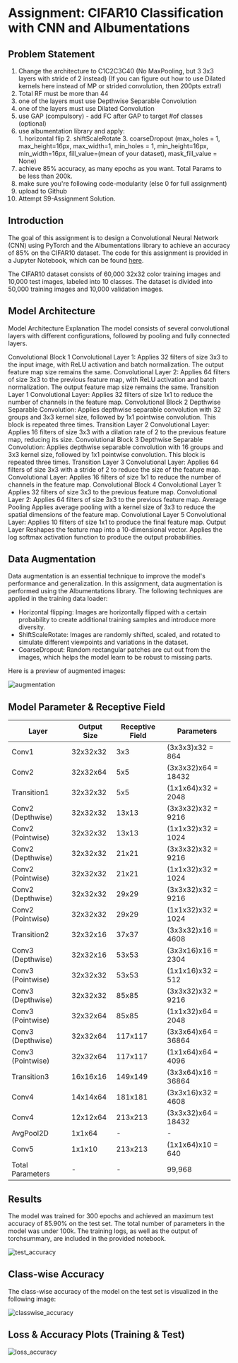 # Assignment: CIFAR10 Classification with CNN and Albumentations

## Problem Statement

1. Change the architecture to C1C2C3C40 (No MaxPooling, but 3 3x3 layers with stride of 2 instead) (If you can figure out how to use Dilated kernels here instead of MP or strided convolution, then 200pts extra!)
2. Total RF must be more than 44
3. one of the layers must use Depthwise Separable Convolution
4. one of the layers must use Dilated Convolution
5. use GAP (compulsory)  - add FC after GAP to target #of classes (optional)
6. use albumentation library and apply:  
        1. horizontal flip
        2. shiftScaleRotate
        3. coarseDropout (max_holes = 1, max_height=16px, max_width=1, min_holes = 1, min_height=16px, min_width=16px, fill_value=(mean of your dataset), mask_fill_value = None)
7. achieve 85% accuracy, as many epochs as you want. Total Params to be less than 200k.
8. make sure you're following code-modularity (else 0 for full assignment)
9. upload to Github
10. Attempt S9-Assignment Solution.  

## Introduction

The goal of this assignment is to design a Convolutional Neural Network (CNN) using PyTorch and the Albumentations library to achieve an accuracy of 85% on the CIFAR10 dataset. The code for this assignment is provided in a Jupyter Notebook, which can be found [here](./ERA1_S9_CIFAR10.ipynb).

The CIFAR10 dataset consists of 60,000 32x32 color training images and 10,000 test images, labeled into 10 classes. The dataset is divided into 50,000 training images and 10,000 validation images.

## Model Architecture

Model Architecture Explanation
The model consists of several convolutional layers with different configurations, followed by pooling and fully connected layers.

Convolutional Block 1
Convolutional Layer 1: Applies 32 filters of size 3x3 to the input image, with ReLU activation and batch normalization. The output feature map size remains the same.
Convolutional Layer 2: Applies 64 filters of size 3x3 to the previous feature map, with ReLU activation and batch normalization. The output feature map size remains the same.
Transition Layer 1
Convolutional Layer: Applies 32 filters of size 1x1 to reduce the number of channels in the feature map.
Convolutional Block 2
Depthwise Separable Convolution: Applies depthwise separable convolution with 32 groups and 3x3 kernel size, followed by 1x1 pointwise convolution. This block is repeated three times.
Transition Layer 2
Convolutional Layer: Applies 16 filters of size 3x3 with a dilation rate of 2 to the previous feature map, reducing its size.
Convolutional Block 3
Depthwise Separable Convolution: Applies depthwise separable convolution with 16 groups and 3x3 kernel size, followed by 1x1 pointwise convolution. This block is repeated three times.
Transition Layer 3
Convolutional Layer: Applies 64 filters of size 3x3 with a stride of 2 to reduce the size of the feature map.
Convolutional Layer: Applies 16 filters of size 1x1 to reduce the number of channels in the feature map.
Convolutional Block 4
Convolutional Layer 1: Applies 32 filters of size 3x3 to the previous feature map.
Convolutional Layer 2: Applies 64 filters of size 3x3 to the previous feature map.
Average Pooling
Applies average pooling with a kernel size of 3x3 to reduce the spatial dimensions of the feature map.
Convolutional Layer 5
Convolutional Layer: Applies 10 filters of size 1x1 to produce the final feature map.
Output Layer
Reshapes the feature map into a 10-dimensional vector.
Applies the log softmax activation function to produce the output probabilities.
## Data Augmentation

Data augmentation is an essential technique to improve the model's performance and generalization. In this assignment, data augmentation is performed using the Albumentations library. The following techniques are applied in the training data loader:

- Horizontal flipping: Images are horizontally flipped with a certain probability to create additional training samples and introduce more diversity.
- ShiftScaleRotate: Images are randomly shifted, scaled, and rotated to simulate different viewpoints and variations in the dataset.
- CoarseDropout: Random rectangular patches are cut out from the images, which helps the model learn to be robust to missing parts.

Here is a preview of augmented images:

![augmentation](./Images/dataloader_preview.png)

## Model Parameter & Receptive Field

| Layer                  | Output Size   | Receptive Field | Parameters                |
|------------------------|---------------|----------------|---------------------------|
| Conv1                  | 32x32x32      | 3x3            | (3x3x3)x32 = 864          |
| Conv2                  | 32x32x64      | 5x5            | (3x3x32)x64 = 18432       |
| Transition1            | 32x32x32      | 5x5            | (1x1x64)x32 = 2048        |
| Conv2 (Depthwise)      | 32x32x32      | 13x13          | (3x3x32)x32 = 9216        |
| Conv2 (Pointwise)      | 32x32x32      | 13x13          | (1x1x32)x32 = 1024        |
| Conv2 (Depthwise)      | 32x32x32      | 21x21          | (3x3x32)x32 = 9216        |
| Conv2 (Pointwise)      | 32x32x32      | 21x21          | (1x1x32)x32 = 1024        |
| Conv2 (Depthwise)      | 32x32x32      | 29x29          | (3x3x32)x32 = 9216        |
| Conv2 (Pointwise)      | 32x32x32      | 29x29          | (1x1x32)x32 = 1024        |
| Transition2            | 32x32x16      | 37x37          | (3x3x32)x16 = 4608        |
| Conv3 (Depthwise)      | 32x32x16      | 53x53          | (3x3x16)x16 = 2304        |
| Conv3 (Pointwise)      | 32x32x32      | 53x53          | (1x1x16)x32 = 512         |
| Conv3 (Depthwise)      | 32x32x32      | 85x85          | (3x3x32)x32 = 9216        |
| Conv3 (Pointwise)      | 32x32x64      | 85x85          | (1x1x32)x64 = 2048        |
| Conv3 (Depthwise)      | 32x32x64      | 117x117        | (3x3x64)x64 = 36864       |
| Conv3 (Pointwise)      | 32x32x64      | 117x117        | (1x1x64)x64 = 4096        |
| Transition3            | 16x16x16      | 149x149        | (3x3x64)x16 = 36864       |
| Conv4                  | 14x14x64      | 181x181        | (3x3x16)x32 = 4608        |
| Conv4                  | 12x12x64      | 213x213        | (3x3x32)x64 = 18432       |
| AvgPool2D              | 1x1x64        | -              | -                         |
| Conv5                  | 1x1x10        | 213x213        | (1x1x64)x10 = 640         |
| Total Parameters       | -             | -              | 99,968                    |

## Results

The model was trained for 300 epochs and achieved an maximum test accuracy of 85.90% on the test set. The total number of parameters in the model was under 100k. The training logs, as well as the output of torchsummary, are included in the provided notebook.

![test_accuracy](./Images/max_test_accuracy.png)

## Class-wise Accuracy

The class-wise accuracy of the model on the test set is visualized in the following image:

![classwise_accuracy](./Images/class_accuracy.png)

## Loss & Accuracy Plots (Training & Test)

![loss_accuracy](./Images/loss_accuracy.png)
